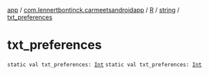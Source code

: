 [app](../../../index.md) / [com.lennertbontinck.carmeetsandroidapp](../../index.md) / [R](../index.md) / [string](index.md) / [txt_preferences](./txt_preferences.md)

# txt_preferences

`static val txt_preferences: `[`Int`](https://kotlinlang.org/api/latest/jvm/stdlib/kotlin/-int/index.html)
`static val txt_preferences: `[`Int`](https://kotlinlang.org/api/latest/jvm/stdlib/kotlin/-int/index.html)